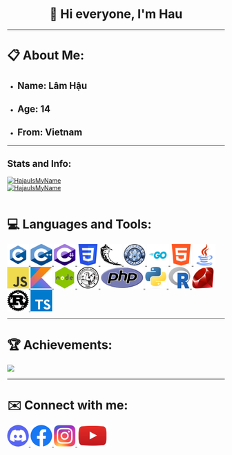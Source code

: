 <h1 align="center">👋 Hi everyone, I'm Hau</h1>
<hr>
<h1>📋 About Me:</h1>
<ul>
<li><h2>Name: <strong>Lâm Hậu</strong></h2></li>
<li><h2>Age: <strong>14</strong></h2></li>
<li><h2>From: <strong>Vietnam </strong></h2></li>
</ul>
<hr>
<h2 align="left">Stats and Info:</h2>
<a href="https://github.com/HajauIsMyName" target="_blank"> <img src="https://github-readme-stats.vercel.app/api/top-langs?username=HajauIsMyName&show_icons=true&locale=en&layout=compact" alt="HajauIsMyName" />
<br>
<img src="https://github-readme-stats.vercel.app/api?username=HajauIsMyName&show_icons=true&locale=en" alt="HajauIsMyName" /> </a>
<br><br>
<h1>💻 Languages and Tools:</h1>
<p align="left">
<a href="https://learn.microsoft.com/vi-vn/cpp/c-language/?view=msvc-150" target="_blank"> <img src="image/c.png" style="height: 50px; width: 50px;" alt="C" /> </a> <a href="https://learn.microsoft.com/vi-vn/cpp/cpp/?view=msvc-160" target="_blank"> <img src="image/c++.png" style="height: 50px; width: 50px;" alt="C++" /> </a> <a href="https://learn.microsoft.com/en-us/dotnet/csharp/" target="_blank"> <img src="image/csharp.png" style="height: 50px; width: 50px;" alt="C#" /> </a> <a href="https://developer.mozilla.org/en-US/docs/Web/CSS" target="_blank"> <img src="image/css.png" style="height: 50px; width: 50px;" alt="CSS" /> </a> <a href="https://flask.palletsprojects.com/en/2.2.x/" target="_blank"> <img src="image/flask.png" style="height: 50px; width: 50px;" alt="Flask" /> </a> <a href="https://www.freepascal.org/docs.html" target="_blank"> <img src="image/freepascal.png" style="height: 50px; width: 50px;" alt="Free Pascal" /> </a> <a href="https://go.dev/doc/" target="_blank"> <img src="image/go.png" style="height: 50px; width: 50px;" alt="Go" /> </a> <a href="https://developer.mozilla.org/en-US/docs/Web/HTML" target="_blank"> <img src="image/html.png" style="height: 50px; width: 50px;" alt="HTML" /> </a> <a href="https://docs.oracle.com/en/java/" target="_blank"> <img src="image/java.png" style="height: 50px; width: 50px;" alt="Java" /> </a> <a href="https://developer.mozilla.org/en-US/docs/Web/JavaScript" target="_blank"> <img src="image/javascript.png" style="height: 50px; width: 50px;" alt="Javascript" /> </a> <a href="https://kotlinlang.org/docs/kotlin-doc.html" target="_blank"> <img src="image/kotlin.png" style="height: 50px; width: 50px;" alt="Kotlin" /> </a> <a href="https://nodejs.org/en/docs/" target="_blank"> <img src="image/nodejs.png" style="height: 50px; width: 50px;" alt="Nodejs" /> </a> <a href="https://perldoc.perl.org/" target="_blank"> <img src="image/perl.png" style="height: 50px; width: 50px;" alt="Perl" /> </a> <a href="https://www.php.net/docs.php" target="_blank"> <img src="image/php.png" style="height: 50px; width: 100px;" alt="PHP" /> </a> <a href="https://docs.python.org/3/" target="_blank"> <img src="image/python.png" style="height: 50px; width: 50px;" alt="Python" /> </a> <a href="https://www.r-project.org/other-docs.html" target="_blank"> <img src="image/r.png" style="height: 50px; width: 50px;" alt="R" /> </a> <a href="https://ruby-doc.org/" target="_blank"> <img src="image/ruby.png" style="height: 50px; width: 50px;" alt="Ruby" /> </a> <a href="https://www.rust-lang.org/learn" target="_blank"> <img src="image/rust.png" style="height: 50px; width: 50px;" alt="Rust" /> </a> <a href="https://www.typescriptlang.org/docs/" target="_blank"> <img src="image/typescript.png" style="height: 50pxp; width: 50px;" alt="Typescript" /> </a>
</p>
<hr>
<h1>🏆 Achievements:</h1>
<img src="https://github-profile-trophy.vercel.app/?username=HajauIsMyName&theme=onedark" />
<hr>
<h1>✉️ Connect with me:</h1>
<p align="left">
<a href="https://discord.gg/invite/cpvKMUKQTy" target="_blank"> <img src="image/discord.png" style="height: 50px; border-radius: 25px;" alt="Discord" /> </a> <a href="https://facebook.com/hajauismyname" target="_blank"> <img src="image/facebook.png" style="height: 50px;" alt="Facebook" /> </a> <a href="https://www.instagram.com/haudayne1805/" target="_blank"> <img src="image/instagram.png" style="height: 50px;" alt="Instagram" /> </a> <a href="https://www.youtube.com/channel/UC-e89VlRA5b96Gdw9kIIMcg" target="_blank"> <img src="image/youtube.png" style="height: 50px;" alt="Youtube" /> </a>
</p>
